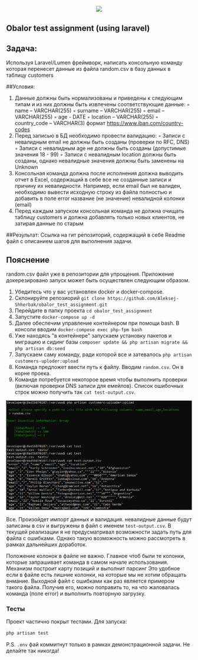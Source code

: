<p align="center"><a href="https://laravel.com" target="_blank"><img src="https://raw.githubusercontent.com/laravel/art/master/logo-lockup/5%20SVG/2%20CMYK/1%20Full%20Color/laravel-logolockup-cmyk-red.svg" width="400"></a></p>

## Obalor test assignment (using laravel)

## Задача:
Используя Laravel/Lumen фреймворк, написать консольную команду которая перенесет данные из файла random.csv в базу данных в таблицу customers

##Условия:
1. Данные должны быть нормализованы и приведены к следующим типам и из них должны быть извлечены соответствующие данные:
◦ name – VARCHAR(255)
◦ surname – VARCHAR(255)
◦ email – VARCHAR(255)
◦ age - DATE
◦ location – VARCHAR(255)
◦ country_code – VARCHAR(3) формат https://www.iban.com/country-codes
2. Перед записью в БД необходимо провести валидацию:
◦ Записи с невалидным email не должны быть созданы (проверки по RFC, DNS)
◦ Записи с невалидным age не должны быть созданы (допустимые значения 18 - 99)
◦ Записи с невалидным location должны быть созданы, однако невалидные значения должны быть заменены на Unknown
3. Консольная команда должна после исполнения должна выводить отчет в Excel, содержащий в себе все не созданные записи и причину их невалидности. Например, если email был не валиден, необходимо вывести исходную строку из файла полностью и добавить в поле error название (не значение) невалидной колонки (email)
4. Перед каждым запуском консольная команда не должна очищать таблицу customers и должна добавлять только новых клиентов, не затирая данные по старым

##Результат:
Ссылка на гит репозиторий, содержащий в себе Readme файл с описанием шагов для выполнения задачи.

## Пояснение

random.csv файл уже в репозитории для упрощения. Приложение
докерезировано запуск может быть осуществлен следующим образом.

1) Убедитесь что у вас установлен docker и docker-compose.
2) Склонируйте репозиорий `git clone https://github.com/Aleksej-Shherbak/obalor_test_assignment.git`
3) Перейдите в папку проекта `cd obalor_test_assignment` 
4) Запустите `docker-compose up -d`
5) Далее обеспечим управление контейнером при помощи bash. В консоли вводим `docker-compose exec php-fpm bash`
6) Уже находясь "в контейнере" запускаем установку пакетов и миграцию и сидинг базы `composer update && php artisan migrate && php artisan db:seed`
7) Запускаем саму команду, ради которой все и затевалось `php artisan customers-uploder:upload`
8) Команда предложет ввести путь к файлу. Вводим `random.csv`. Он в корне проека.
9) Команде потребуется некоторое время чтобы выполнить проверки (включая проверки DNS записи для емейлов). Список ошибочных строк можно получить так `cat test-output.csv`.

![example png](readme.png)

Все. Произойдет импорт данных и валидация. невалидные данные будут записаны в 
csv и выгружены в файл с именем `test-output.csv`. В текущей реализации я не 
предусматривал возможности задать путь для файла с ошибками. Однако такую 
возможность можно рассмотреть в рамках дальнейших доработок. 

Положение колонок в файле не важно. Главное чтоб были те колонки, которые запрашивает
команда в самом начале использования. Механизм построит карту позиций и выполнит парсинг
Это удобное если в файле есть лишние колонки, на которые мы не хотим обращать внмание. Выходной
файл с ошибками как раз является примером такого файла. Получив его, можно поправить то, на что 
жаловалась команда (поле error) и выполнить повторную загрузку.

### Тесты

Проект частично покрыт тестами. Для запуска:

```bash
php artisan test 
```


P.S. `.env` фай коммитнут только в рамках демонстрационной задачи. Не делайте так никогда!
